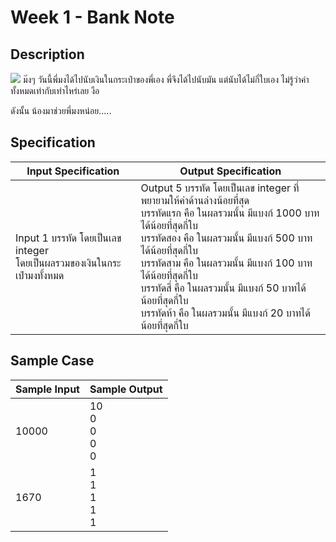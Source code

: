 # Week 1 - Bank Note
## Description
![](https://www.dropbox.com/s/ukqmvgc8yqm1g43/1.jpg?raw=1)
ม๊งๆ วันนี้พี่มงได้ไปนับเงินในกระเป๋าของพี่เอง พี่จึงได้ไปนับมัน แต่นับได้ไม่กี่ใบเอง ไม่รู้ว่าค่าทั้งหมดเท่ากับเท่าไหร่เลย งือ

ดังนั้น น้องมาช่วยพี่มงหน่อย.....

## Specification
| Input Specification | Output Specification |
| - | - |
| Input 1 บรรทัด โดยเป็นเลข integer <br> โดยเป็นผลรวมของเงินในกระเป๋ามงทั้งหมด  | Output 5 บรรทัด โดยเป็นเลข integer ที่พยายามให้ค่าด้านล่างน้อยที่สุด <br> บรรทัดแรก คือ ในผลรวมนั้น มีแบงก์ 1000 บาทได้น้อยที่สุดกี่ใบ <br> บรรทัดสอง คือ ในผลรวมนั้น มีแบงก์ 500 บาทได้น้อยที่สุดกี่ใบ <br> บรรทัดสาม คือ ในผลรวมนั้น มีแบงก์ 100 บาทได้น้อยที่สุดกี่ใบ <br> บรรทัดสี่ คือ ในผลรวมนั้น มีแบงก์ 50 บาทได้น้อยที่สุดกี่ใบ <br> บรรทัดห้า คือ ในผลรวมนั้น มีแบงก์ 20 บาทได้น้อยที่สุดกี่ใบ |


## Sample Case
| Sample Input | Sample Output |
| - | - |
| 10000 | 10 <br> 0 <br> 0 <br> 0 <br> 0 |
| 1670 | 1 <br> 1 <br> 1 <br> 1 <br> 1 |
